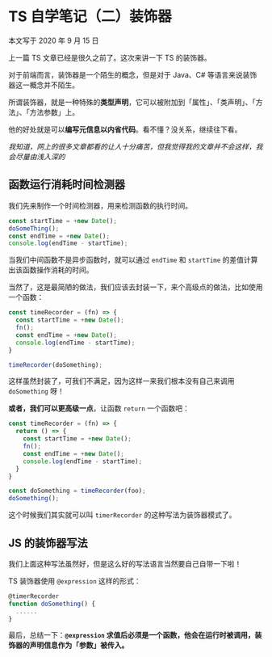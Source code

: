 # TS 自学笔记（二）装饰器

本文写于 2020 年 9 月 15 日

上一篇 TS 文章已经是很久之前了。这次来讲一下 TS 的装饰器。

对于前端而言，装饰器是一个陌生的概念，但是对于 Java、C# 等语言来说装饰器这一概念并不陌生。

所谓装饰器，就是一种特殊的**类型声明**，它可以被附加到「属性」、「类声明」、「方法」、「方法参数」上。

他的好处就是可以**编写元信息以内省代码**。看不懂？没关系，继续往下看。

_我知道，网上的很多文章都看的让人十分痛苦，但我觉得我的文章并不会这样，我会尽量由浅入深的_

## 函数运行消耗时间检测器

我们先来制作一个时间检测器，用来检测函数的执行时间。

```TypeScript
const startTime = +new Date();
doSomeThing();
const endTime = +new Date();
console.log(endTime - startTime);
```

当我们中间函数不是异步函数时，就可以通过 `endTime` 和 `startTime` 的差值计算出该函数操作消耗的时间。

当然了，这是最简陋的做法，我们应该去封装一下，来个高级点的做法，比如使用一个函数：

```TypeScript
const timeRecorder = (fn) => {
  const startTime = +new Date();
  fn();
  const endTime = +new Date();
  console.log(endTime - startTime);
}

timeRecorder(doSomething);
```

这样虽然封装了，可我们不满足，因为这样一来我们根本没有自己来调用 `doSomething` 呀！

**或者，我们可以更高级一点**，让函数 `return` 一个函数吧：

```TypeScript
const timeRecorder = (fn) => {
  return () => {
    const startTime = +new Date();
    fn();
    const endTime = +new Date();
    console.log(endTime - startTime);
  }
}

const doSomething = timeRecorder(foo);
doSomething();
```

这个时候我们其实就可以叫 `timerRecorder` 的这种写法为装饰器模式了。

## JS 的装饰器写法

我们上面这种写法虽然好，但是这么好的写法语言当然要自己自带一下啦！

TS 装饰器使用 `@expression` 这样的形式：

```TypeScript
@timerRecorder
function doSomething() {
  ......
}
```

最后，总结一下：**`@expression` 求值后必须是一个函数，他会在运行时被调用，装饰器的声明信息作为「参数」被传入。**
